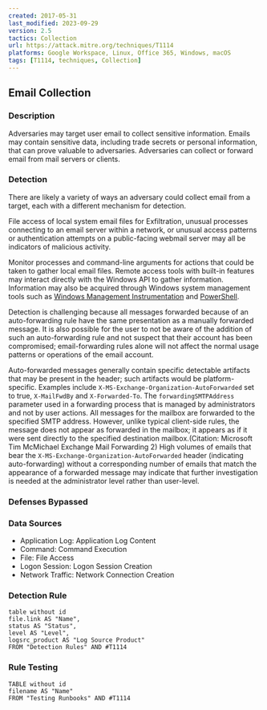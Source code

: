 ```yaml
---
created: 2017-05-31
last_modified: 2023-09-29
version: 2.5
tactics: Collection
url: https://attack.mitre.org/techniques/T1114
platforms: Google Workspace, Linux, Office 365, Windows, macOS
tags: [T1114, techniques, Collection]
---
```


## Email Collection

### Description

Adversaries may target user email to collect sensitive information. Emails may contain sensitive data, including trade secrets or personal information, that can prove valuable to adversaries. Adversaries can collect or forward email from mail servers or clients. 

### Detection

There are likely a variety of ways an adversary could collect email from a target, each with a different mechanism for detection.

File access of local system email files for Exfiltration, unusual processes connecting to an email server within a network, or unusual access patterns or authentication attempts on a public-facing webmail server may all be indicators of malicious activity.

Monitor processes and command-line arguments for actions that could be taken to gather local email files. Remote access tools with built-in features may interact directly with the Windows API to gather information. Information may also be acquired through Windows system management tools such as [Windows Management Instrumentation](https://attack.mitre.org/techniques/T1047) and [PowerShell](https://attack.mitre.org/techniques/T1059/001).

Detection is challenging because all messages forwarded because of an auto-forwarding rule have the same presentation as a manually forwarded message. It is also possible for the user to not be aware of the addition of such an auto-forwarding rule and not suspect that their account has been compromised; email-forwarding rules alone will not affect the normal usage patterns or operations of the email account.

Auto-forwarded messages generally contain specific detectable artifacts that may be present in the header; such artifacts would be platform-specific. Examples include <code>X-MS-Exchange-Organization-AutoForwarded</code> set to true, <code>X-MailFwdBy</code> and <code>X-Forwarded-To</code>. The <code>forwardingSMTPAddress</code> parameter used in a forwarding process that is managed by administrators and not by user actions. All messages for the mailbox are forwarded to the specified SMTP address. However, unlike typical client-side rules, the message does not appear as forwarded in the mailbox; it appears as if it were sent directly to the specified destination mailbox.(Citation: Microsoft Tim McMichael Exchange Mail Forwarding 2) High volumes of emails that bear the <code>X-MS-Exchange-Organization-AutoForwarded</code> header (indicating auto-forwarding) without a corresponding number of emails that match the appearance of a forwarded message may indicate that further investigation is needed at the administrator level rather than user-level.

### Defenses Bypassed



### Data Sources

  - Application Log: Application Log Content
  -  Command: Command Execution
  -  File: File Access
  -  Logon Session: Logon Session Creation
  -  Network Traffic: Network Connection Creation
### Detection Rule

```dataview
table without id
file.link AS "Name",
status AS "Status",
level AS "Level",
logsrc_product AS "Log Source Product"
FROM "Detection Rules" AND #T1114
```

### Rule Testing

```dataview
TABLE without id
filename AS "Name"
FROM "Testing Runbooks" AND #T1114
```
